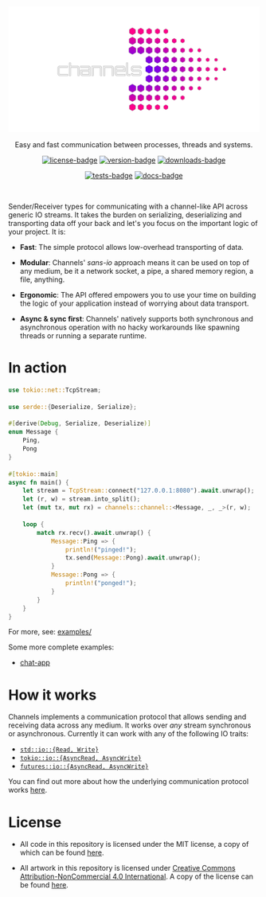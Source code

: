 [crates-io]: https://crates.io/crates/channels
[docs-rs]: https://docs.rs/channels/latest/channels
[github-actions]: https://github.com/threadexio/channels-rs/actions/workflows/ci.yaml

[license-badge]: https://img.shields.io/github/license/threadexio/channels-rs?style=for-the-badge&logo=github&label=license&labelColor=%23000&color=%236e00f2
[tests-badge]: https://img.shields.io/github/actions/workflow/status/threadexio/channels-rs/ci.yaml?style=for-the-badge&logo=github&label=tests&labelColor=%23000&color=%239500d6
[version-badge]: https://img.shields.io/crates/v/channels?style=for-the-badge&logo=rust&label=crates.io&labelColor=%23000&color=%23bc00ba
[docs-badge]: https://img.shields.io/docsrs/channels?style=for-the-badge&logo=docs.rs&labelColor=%23000&color=%23e2009e
[downloads-badge]: https://img.shields.io/crates/d/channels?style=for-the-badge&label=downloads&labelColor=%23000&color=%23ff0089

<div align="center">
  <!--
  -->
  <img src="https://raw.githubusercontent.com/threadexio/channels-rs/master/.github/images/logo.transparent.png" alt="logo">

  <!--
  For testing local changes.
  <img src=".github/images/logo.transparent.png" alt="logo">
  -->

  <p>
    Easy and fast communication between processes, threads and systems.
  </p>

  [![license-badge]][crates-io]
  [![version-badge]][crates-io]
  [![downloads-badge]][crates-io]

  [![tests-badge]][github-actions]
  [![docs-badge]][docs-rs]

</div>

<br>

Sender/Receiver types for communicating with a channel-like API across generic IO streams. It takes the burden on serializing, deserializing and transporting data off your back and let's you focus on the important logic of your project. It is:

- **Fast**: The simple protocol allows low-overhead transporting of data.

- **Modular**: Channels' _sans-io_ approach means it can be used on top of any medium, be it a network socket, a pipe, a shared memory region, a file, anything.

- **Ergonomic**: The API offered empowers you to use your time on building the logic of your application instead of worrying about data transport.

- **Async & sync first**: Channels' natively supports both synchronous and asynchronous operation with no hacky workarounds like spawning threads or running a separate runtime.

# In action

```rust no_run
use tokio::net::TcpStream;

use serde::{Deserialize, Serialize};

#[derive(Debug, Serialize, Deserialize)]
enum Message {
    Ping,
    Pong
}

#[tokio::main]
async fn main() {
    let stream = TcpStream::connect("127.0.0.1:8080").await.unwrap();
    let (r, w) = stream.into_split();
    let (mut tx, mut rx) = channels::channel::<Message, _, _>(r, w);

    loop {
        match rx.recv().await.unwrap() {
            Message::Ping => {
                println!("pinged!");
                tx.send(Message::Pong).await.unwrap();
            }
            Message::Pong => {
                println!("ponged!");
            }
        }
    }
}
```

For more, see: [examples/](https://github.com/threadexio/channels-rs/tree/master/examples)

Some more complete examples:

- [chat-app](https://github.com/threadexio/channels-rs/tree/master/examples/chat-app)

# How it works

Channels implements a communication protocol that allows sending and receiving data across any medium. It works over _any_ stream synchronous or asynchronous. Currently it can work with any of the following IO traits:

- [`std::io::{Read, Write}`](https://doc.rust-lang.org/stable/std/io)
- [`tokio::io::{AsyncRead, AsyncWrite}`](https://docs.rs/tokio/latest/tokio/io)
- [`futures::io::{AsyncRead, AsyncWrite}`](https://docs.rs/futures/latest/futures/io)

You can find out more about how the underlying communication protocol works [here](https://github.com/threadexio/channels-rs/blob/master/spec/PROTOCOL.md).

# License

- All code in this repository is licensed under the MIT license, a copy of which can be found [here](https://github.com/threadexio/channels-rs/blob/master/LICENSE).

- All artwork in this repository is licensed under [Creative Commons Attribution-NonCommercial 4.0 International](https://creativecommons.org/licenses/by-nc/4.0/). A copy of the license can be found [here](./.github/images/LICENSE).
